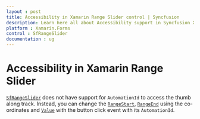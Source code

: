 ```yaml
---
layout : post
title: Accessibility in Xamarin Range Slider control | Syncfusion
description: Learn here all about Accessibility support in Syncfusion Xamarin Range Slider (SfRangeSlider) control and more.
platform : Xamarin.Forms
control : SfRangeSlider
documentation : ug
---
```


# Accessibility in Xamarin Range Slider

[`SfRangeSlider`](https://help.syncfusion.com/cr/xamarin/Syncfusion.SfRangeSlider.XForms.SfRangeSlider.html) does not have support for `AutomationId` to access the thumb along track. Instead, you can change the [`RangeStart`](https://help.syncfusion.com/cr/xamarin/Syncfusion.SfRangeSlider.XForms.SfRangeSlider.html#Syncfusion_SfRangeSlider_XForms_SfRangeSlider_RangeStart), [`RangeEnd`](https://help.syncfusion.com/cr/xamarin/Syncfusion.SfRangeSlider.XForms.SfRangeSlider.html#Syncfusion_SfRangeSlider_XForms_SfRangeSlider_RangeEnd) using the co-ordinates and [`Value`](https://help.syncfusion.com/cr/xamarin/Syncfusion.SfRangeSlider.XForms.SfRangeSlider.html#Syncfusion_SfRangeSlider_XForms_SfRangeSlider_Value) with the button click event with its `AutomationId`.